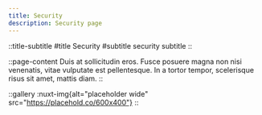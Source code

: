 ```yaml
---
title: Security
description: Security page
---
```

::title-subtitle
#title
Security
#subtitle
security subtitle
::

::page-content
Duis at sollicitudin eros. Fusce posuere magna non nisi venenatis, vitae vulputate est pellentesque. In a tortor tempor, scelerisque risus sit amet, mattis diam.
::

::gallery
:nuxt-img{alt="placeholder wide" src="https://placehold.co/600x400"}
::